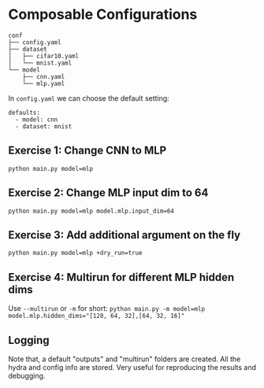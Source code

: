 # Composable Configurations

```
conf
├── config.yaml
├── dataset
│   ├── cifar10.yaml
│   └── mnist.yaml
└── model
    ├── cnn.yaml
    └── mlp.yaml
```

In `config.yaml` we can choose the default setting:

```
defaults:
  - model: cnn
  - dataset: mnist
```

## Exercise 1: Change CNN to MLP

`python main.py model=mlp`

## Exercise 2: Change MLP input dim to 64

`python main.py model=mlp model.mlp.input_dim=64`

## Exercise 3: Add additional argument on the fly 

`python main.py model=mlp +dry_run=true`

## Exercise 4: Multirun for different MLP hidden dims

Use `--multirun` or `-m` for short:
`python main.py -m model=mlp model.mlp.hidden_dims="[128, 64, 32],[64, 32, 16]"`

## Logging

Note that, a default "outputs" and "multirun" folders are created. All the hydra and config info are stored. Very useful for reproducing the results and debugging.
